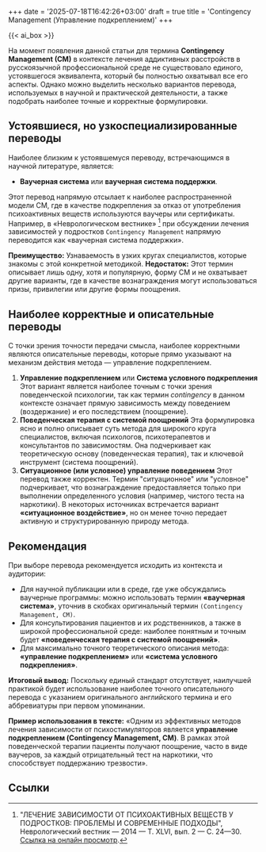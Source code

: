 +++
date = '2025-07-18T16:42:26+03:00'
draft = true
title = 'Contingency Management (Управление подкреплением)'
+++

{{< ai_box >}}

На момент появления данной статьи для термина **Contingency Management (CM)** в контексте лечения аддиктивных расстройств в русскоязычной профессиональной среде не существовало единого, устоявшегося эквивалента, который бы полностью охватывал все его аспекты. Однако можно выделить несколько вариантов перевода, используемых в научной и практической деятельности, а также подобрать наиболее точные и корректные формулировки.

## Устоявшиеся, но узкоспециализированные переводы

Наиболее близким к устоявшемуся переводу, встречающимся в научной литературе, является:

* **Ваучерная система** или **ваучерная система поддержки**.

Этот перевод напрямую отсылает к наиболее распространенной модели CM, где в качестве подкрепления за отказ от употребления психоактивных веществ используются ваучеры или сертификаты. Например, в «Неврологическом вестнике» [^1] при обсуждении лечения зависимостей у подростков `Contingency Management` напрямую переводится как «ваучерная система поддержки».

**Преимущество:** Узнаваемость в узких кругах специалистов, которые знакомы с этой конкретной методикой. **Недостаток:** Этот термин описывает лишь одну, хотя и популярную, форму CM и не охватывает другие варианты, где в качестве вознаграждения могут использоваться призы, привилегии или другие формы поощрения.

## Наиболее корректные и описательные переводы

С точки зрения точности передачи смысла, наиболее корректными являются описательные переводы, которые прямо указывают на механизм действия метода — управление подкреплением.

1. **Управление подкреплением** или **Система условного подкрепления** Этот вариант является наиболее точным с точки зрения поведенческой психологии, так как термин *contingency* в данном контексте означает прямую зависимость между поведением (воздержание) и его последствием (поощрение).
2. **Поведенческая терапия с системой поощрений** Эта формулировка ясно и полно описывает суть метода для широкого круга специалистов, включая психологов, психотерапевтов и консультантов по зависимостям. Она подчеркивает как теоретическую основу (поведенческая терапия), так и ключевой инструмент (система поощрений).
3. **Ситуационное (или условное) управление поведением** Этот перевод также корректен. Термин "ситуационное" или "условное" подчеркивает, что вознаграждение предоставляется только при выполнении определенного условия (например, чистого теста на наркотики). В некоторых источниках встречается вариант **«ситуационное воздействие»**, но он менее точно передает активную и структурированную природу метода.

## Рекомендация

При выборе перевода рекомендуется исходить из контекста и аудитории:

* Для научной публикации или в среде, где уже обсуждались ваучерные программы: можно использовать термин **«ваучерная система»**, уточнив в скобках оригинальный термин `(Contingency Management, CM)`.
* Для консультирования пациентов и их родственников, а также в широкой профессиональной среде: наиболее понятным и точным будет **«поведенческая терапия с системой поощрений»**.
* Для максимально точного теоретического описания метода: **«управление подкреплением»** или **«система условного подкрепления»**.

**Итоговый вывод:** Поскольку единый стандарт отсутствует, наилучшей практикой будет использование наиболее точного описательного перевода с указанием оригинального английского термина и его аббревиатуры при первом упоминании.

**Пример использования в тексте:** «Одним из эффективных методов лечения зависимости от психостимуляторов является **управление подкреплением (Contingency Management, CM)**. В рамках этой поведенческой терапии пациенты получают поощрение, часто в виде ваучеров, за каждый отрицательный тест на наркотики, что способствует поддержанию трезвости».

## Ссылки

[^1]: "ЛЕЧЕНИЕ ЗАВИСИМОСТИ ОТ ПСИХОАКТИВНЫХ ВЕЩЕСТВ У ПОДРОСТКОВ: ПРОБЛЕМЫ И СОВРЕМЕННЫЕ ПОДХОДЫ", Неврологический  вестник  —  2014  —  Т.  XLVI, вып. 2 — С. 24—30. [Ссылка на онлайн просмотр](https://journals.eco-vector.com/1027-4898/article/view/13838/12827/ru_RU).
